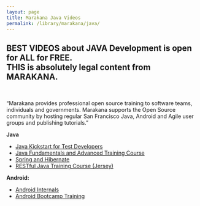 ```yaml
---
layout: page
title: Marakana Java Videos
permalink: /library/marakana/java/
---
```


<h2>BEST VIDEOS about JAVA Development is open for ALL for FREE. <br/>
THIS is absolutely legal content from MARAKANA.</h2><br/>


“Marakana provides professional open source training to software teams, individuals and governments. Marakana supports the Open Source community by hosting regular San Francisco Java, Android and Agile user groups and publishing tutorials.”


**Java**

<ul>
<li><a href="/library/marakana/java/java-kickstart-for-test-developers/">Java Kickstart for Test Developers</a></li>
<li><a href="/library/marakana/java/java-fundamentals-and-advanced/">Java Fundamentals and Advanced Training Course</a></li>
<li><a href="/library/marakana/java/spring-and-hibernate/">Spring and Hibernate</a></li>
<li><a href="/library/marakana/java/restful-java-training/">RESTful Java Training Course (Jersey)</a></li>
</ul>


**Android:**

<ul>
<li><a href="/library/marakana/java/android-internals/">Android Internals</a></li>
<li><a href="/library/marakana/java/android-bootcamp-training/">Android Bootcamp Training</a></li>
</ul>
